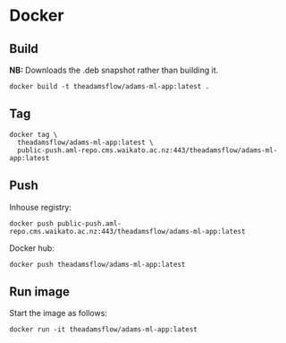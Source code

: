 # Docker

## Build

**NB:** Downloads the .deb snapshot rather than building it. 

```
docker build -t theadamsflow/adams-ml-app:latest .
```

## Tag

```
docker tag \
  theadamsflow/adams-ml-app:latest \
  public-push.aml-repo.cms.waikato.ac.nz:443/theadamsflow/adams-ml-app:latest
```

## Push

Inhouse registry:

```
docker push public-push.aml-repo.cms.waikato.ac.nz:443/theadamsflow/adams-ml-app:latest
```

Docker hub:

```
docker push theadamsflow/adams-ml-app:latest
```


## Run image

Start the image as follows:

```
docker run -it theadamsflow/adams-ml-app:latest 
```
